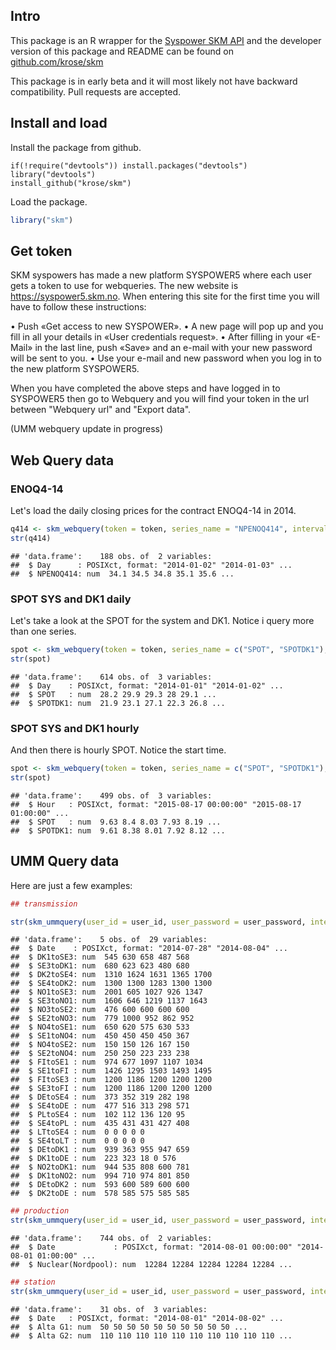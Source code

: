 Intro
-----

This package is an R wrapper for the [Syspower SKM API](http://syspower.skm.no) and the developer version of this package and README can be found on [github.com/krose/skm](http://github.com/krose/skm)

This package is in early beta and it will most likely not have backward compatibility. Pull requests are accepted.

Install and load
----------------

Install the package from github.

    if(!require("devtools")) install.packages("devtools")
    library("devtools")
    install_github("krose/skm")

Load the package.

``` r
library("skm")
```

## Get token

SKM syspowers has made a new platform SYSPOWER5 where each user gets a token to use for webqueries. 
The new website is https://syspower5.skm.no. When entering this site for the first time you will have to follow these instructions:

•	Push «Get access to new SYSPOWER».
•	A new page will pop up and you fill in all your details in «User credentials request».
•	After filling in your «E-Mail» in the last line, push «Save» and an e-mail with your new password will be sent to you.
•	Use your e-mail and new password when you log in to the new platform SYSPOWER5.

When you have completed the above steps and have logged in to SYSPOWER5 then go to Webquery and you will find your token in the url between "Webquery url" and "Export data".

(UMM webquery update in progress)

Web Query data
--------------

### ENOQ4-14

Let's load the daily closing prices for the contract ENOQ4-14 in 2014.

``` r
q414 <- skm_webquery(token = token, series_name = "NPENOQ414", interval = "day", start_time = "01-01-2014", end_time = "0")
str(q414)
```

    ## 'data.frame':    188 obs. of  2 variables:
    ##  $ Day      : POSIXct, format: "2014-01-02" "2014-01-03" ...
    ##  $ NPENOQ414: num  34.1 34.5 34.8 35.1 35.6 ...

### SPOT SYS and DK1 daily

Let's take a look at the SPOT for the system and DK1. Notice i query more than one series.

``` r
spot <- skm_webquery(token = token, series_name = c("SPOT", "SPOTDK1"), interval = "day", start_time = "01-01-2014", end_time = "0")
str(spot)
```

    ## 'data.frame':    614 obs. of  3 variables:
    ##  $ Day    : POSIXct, format: "2014-01-01" "2014-01-02" ...
    ##  $ SPOT   : num  28.2 29.9 29.3 28 29.1 ...
    ##  $ SPOTDK1: num  21.9 23.1 27.1 22.3 26.8 ...

### SPOT SYS and DK1 hourly

And then there is hourly SPOT. Notice the start time.

``` r
spot <- skm_webquery(token = token, series_name = c("SPOT", "SPOTDK1"), interval = "Hour", start_time = "w-2", end_time = "0")
str(spot)
```

    ## 'data.frame':    499 obs. of  3 variables:
    ##  $ Hour   : POSIXct, format: "2015-08-17 00:00:00" "2015-08-17 01:00:00" ...
    ##  $ SPOT   : num  9.63 8.4 8.03 7.93 8.19 ...
    ##  $ SPOTDK1: num  9.61 8.38 8.01 7.92 8.12 ...

UMM Query data
--------------

Here are just a few examples:

``` r
## transmission

str(skm_ummquery(user_id = user_id, user_password = user_password, interval = "week", start_time = "2014-08-01", end_time = "2014-08-31", accrow = "no", type = "transmission", areas = c("Sweden", "Denmark"), internalorfuels = "no"))
```

    ## 'data.frame':    5 obs. of  29 variables:
    ##  $ Date    : POSIXct, format: "2014-07-28" "2014-08-04" ...
    ##  $ DK1toSE3: num  545 630 658 487 568
    ##  $ SE3toDK1: num  680 623 623 480 680
    ##  $ DK2toSE4: num  1310 1624 1631 1365 1700
    ##  $ SE4toDK2: num  1300 1300 1283 1300 1300
    ##  $ NO1toSE3: num  2001 605 1027 926 1347
    ##  $ SE3toNO1: num  1606 646 1219 1137 1643
    ##  $ NO3toSE2: num  476 600 600 600 600
    ##  $ SE2toNO3: num  779 1000 952 862 952
    ##  $ NO4toSE1: num  650 620 575 630 533
    ##  $ SE1toNO4: num  450 450 450 450 367
    ##  $ NO4toSE2: num  150 150 126 167 150
    ##  $ SE2toNO4: num  250 250 223 233 238
    ##  $ FItoSE1 : num  974 677 1097 1107 1034
    ##  $ SE1toFI : num  1426 1295 1503 1493 1495
    ##  $ FItoSE3 : num  1200 1186 1200 1200 1200
    ##  $ SE3toFI : num  1200 1186 1200 1200 1200
    ##  $ DEtoSE4 : num  373 352 319 282 198
    ##  $ SE4toDE : num  477 516 313 298 571
    ##  $ PLtoSE4 : num  102 112 136 120 95
    ##  $ SE4toPL : num  435 431 431 427 408
    ##  $ LTtoSE4 : num  0 0 0 0 0
    ##  $ SE4toLT : num  0 0 0 0 0
    ##  $ DEtoDK1 : num  939 363 955 947 659
    ##  $ DK1toDE : num  223 323 18 0 576
    ##  $ NO2toDK1: num  944 535 808 600 781
    ##  $ DK1toNO2: num  994 710 974 801 850
    ##  $ DEtoDK2 : num  593 600 589 600 600
    ##  $ DK2toDE : num  578 585 575 585 585

``` r
## production
str(skm_ummquery(user_id = user_id, user_password = user_password, interval = "hour", start_time = "2014-08-01", end_time = "2014-08-31", accrow = "no", type = "production", areas = "Nordpool", internalorfuels = "Nuclear"))
```

    ## 'data.frame':    744 obs. of  2 variables:
    ##  $ Date             : POSIXct, format: "2014-08-01 00:00:00" "2014-08-01 01:00:00" ...
    ##  $ Nuclear(Nordpool): num  12284 12284 12284 12284 12284 ...

``` r
## station
str(skm_ummquery(user_id = user_id, user_password = user_password, interval = "day", start_time = "2014-08-01", end_time = "2014-08-31", accrow = "no", type = "station", areas = NULL, internalorfuels = 3))
```

    ## 'data.frame':    31 obs. of  3 variables:
    ##  $ Date   : POSIXct, format: "2014-08-01" "2014-08-02" ...
    ##  $ Alta G1: num  50 50 50 50 50 50 50 50 50 50 ...
    ##  $ Alta G2: num  110 110 110 110 110 110 110 110 110 110 ...
